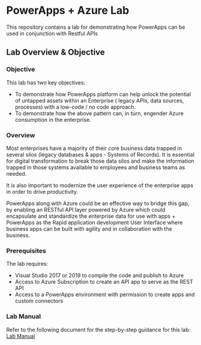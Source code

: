 # PowerApps + Azure Lab

This repository contains a lab for demonstrating how PowerApps can be used in conjunction with Restful APIs  

## Lab Overview & Objective

### Objective

This lab has two key objectives:

- To demonstrate how PowerApps platform can help unlock the potential of untapped assets within an Enterprise ( legacy APIs, data sources, processes) with a low-code / no code approach.  
- To demonstrate how the above pattern can, in turn,  engender Azure consumption in the enterprise.  

### Overview

Most enterprises have a majority of their core business data trapped in several silos (legacy databases & apps - Systems of Records). It is essential for digital transformation to break those data silos and make the information trapped in those systems available to employees and business teams as needed.  

It is also important to modernize the user experience of the enterprise apps in order to drive productivity.  

PowerApps along with Azure could be an effective way to bridge this gap, by enabling an RESTful API layer powered by Azure which could encapsulate and standardize the enterprise data for use with apps + PowerApps as the Rapid application development User Interface where business apps can be built with agility and in collaboration with the business.

### Prerequisites
The lab requires: 
- Visual Studio 2017 or 2019 to compile the code and publish to Azure
- Access to Azure Subscription to create an API app to serve as the REST API
- Access to a PowerApps environment with permission to create apps and custom connectors

### Lab Manual
Refer to the following document for the step-by-step guidance for this lab: [Lab Manual](https://raw.githubusercontent.com/pratapladhani/ProductListAPI/master/OtherArtifacts/Lab%20Resources/Hands-on%20with%20PowerApps%20and%20Azure-Lab%20Document.pdf)